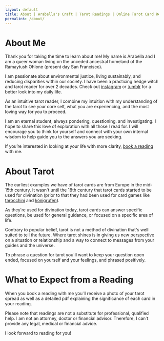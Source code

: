 ```yaml
---
layout: default
title: About | Arabella's Craft | Tarot Readings | Online Tarot Card Reading
permalink: /about/
---
```


# About Me

Thank you for taking the time to learn about me! My name is Arabella and I am a queer woman living on the unceded ancestral homeland of the Ramaytush Ohlone (present day San Francisco).

I am passionate about environmental justice, living sustainably, and reducing disparities within our society. I have been a practicing hedge witch and tarot reader for over 2 decades. Check out [instagram](https://www.instagram.com/juniper.divination/) or [tumblr](https://juniper-divination-and-witchery.tumblr.com/) for a better look into my daily life.

As an intuitive tarot reader, I combine my intuition with my understanding of the tarot to see your core self, what you are experiencing, and the most loving way for you to proceed.

I am an eternal student, always pondering, questioning, and investigating. I hope to share this love of exploration with all those I read for. I will encourage you to think for yourself and connect with your own internal wisdom to help guide you to the answers you are seeking.

If you’re interested in looking at your life with more clarity, [book a reading](http://shop.juniperdivination.com/?sort=page_layout&tags=tarot%20card%20reading) with me.

# About Tarot

The earliest examples we have of tarot cards are from Europe in the mid-15th century. It wasn't until the 18th century that tarot cards started to be used for divination (prior to that they had been used for card games like [tarocchini](https://en.wikipedia.org/wiki/Tarocchini) and [königrufen](https://en.wikipedia.org/wiki/K%C3%B6nigrufen)).

As they're used for divination today, tarot cards can answer specific questions, be used for general guidance, or focused on a specific area of life.

Contrary to popular belief, tarot is not a method of divination that's well suited to tell the future. Where tarot shines is in giving us new perspective on a situation or relationship and a way to connect to messages from your guides and the universe.

To phrase a question for tarot you'll want to keep your question open ended, focused on yourself and your feelings, and phrased positively.

# What to Expect from a Reading

When you book a reading with me you'll receive a photo of your tarot spread as well as a detailed pdf explaining the significance of each card in your reading.

Please note that readings are not a substitute for professional, qualified help. I am not an attorney, doctor or financial advisor. Therefore, I can't provide any legal, medical or financial advice.

I look forward to reading for you!
